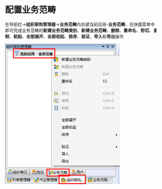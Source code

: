# 配置业务范畴

在导航栏→**组织架构管理器**→**业务范畴**内右键当前应用-**业务范畴**，在快捷菜单中即可完成业务范畴的**新建业务范畴类别**、**新建业务范畴**、**删除**、**重命名**、**剪切**、**复制**、**粘贴**、**全部展开**、**全部收起**、**排序**、**验证**、**导入**和**导出**操作

  ![](./images/配置业务范畴.png)